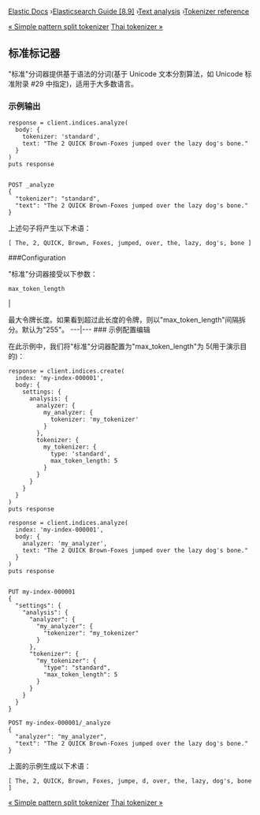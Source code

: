 

[Elastic Docs](/guide/) ›[Elasticsearch Guide [8.9]](index.md) ›[Text
analysis](analysis.md) ›[Tokenizer reference](analysis-tokenizers.md)

[« Simple pattern split tokenizer](analysis-simplepatternsplit-tokenizer.md)
[Thai tokenizer »](analysis-thai-tokenizer.md)

## 标准标记器

"标准"分词器提供基于语法的分词(基于 Unicode 文本分割算法，如 Unicode 标准附录 #29 中指定)，适用于大多数语言。

### 示例输出

    
    
    response = client.indices.analyze(
      body: {
        tokenizer: 'standard',
        text: "The 2 QUICK Brown-Foxes jumped over the lazy dog's bone."
      }
    )
    puts response
    
    
    POST _analyze
    {
      "tokenizer": "standard",
      "text": "The 2 QUICK Brown-Foxes jumped over the lazy dog's bone."
    }

上述句子将产生以下术语：

    
    
    [ The, 2, QUICK, Brown, Foxes, jumped, over, the, lazy, dog's, bone ]

###Configuration

"标准"分词器接受以下参数：

`max_token_length`

|

最大令牌长度。如果看到超过此长度的令牌，则以"max_token_length"间隔拆分。默认为"255"。   ---|--- ### 示例配置编辑

在此示例中，我们将"标准"分词器配置为"max_token_length"为 5(用于演示目的)：

    
    
    response = client.indices.create(
      index: 'my-index-000001',
      body: {
        settings: {
          analysis: {
            analyzer: {
              my_analyzer: {
                tokenizer: 'my_tokenizer'
              }
            },
            tokenizer: {
              my_tokenizer: {
                type: 'standard',
                max_token_length: 5
              }
            }
          }
        }
      }
    )
    puts response
    
    response = client.indices.analyze(
      index: 'my-index-000001',
      body: {
        analyzer: 'my_analyzer',
        text: "The 2 QUICK Brown-Foxes jumped over the lazy dog's bone."
      }
    )
    puts response
    
    
    PUT my-index-000001
    {
      "settings": {
        "analysis": {
          "analyzer": {
            "my_analyzer": {
              "tokenizer": "my_tokenizer"
            }
          },
          "tokenizer": {
            "my_tokenizer": {
              "type": "standard",
              "max_token_length": 5
            }
          }
        }
      }
    }
    
    POST my-index-000001/_analyze
    {
      "analyzer": "my_analyzer",
      "text": "The 2 QUICK Brown-Foxes jumped over the lazy dog's bone."
    }

上面的示例生成以下术语：

    
    
    [ The, 2, QUICK, Brown, Foxes, jumpe, d, over, the, lazy, dog's, bone ]

[« Simple pattern split tokenizer](analysis-simplepatternsplit-tokenizer.md)
[Thai tokenizer »](analysis-thai-tokenizer.md)
